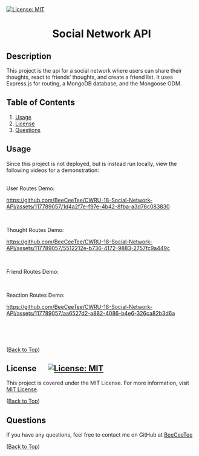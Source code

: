 [![License: MIT](https://img.shields.io/badge/License-MIT-yellow.svg)](https://opensource.org/licenses/MIT)

  # <p align="center">Social Network API

  ## Description  
This project is the api for a social network where users can share their thoughts, react to friends’ thoughts, and create a friend list. It uses Express.js for routing, a MongoDB database, and the Mongoose ODM.

  ## Table of Contents
  1. [Usage](#usage)
  1. [License](#license)
  1. [Questions](#questions)
     
  ## Usage
  Since this project is not deployed, but is instead run locally, view the following videos for a demonstration:
   <br/><br/>

User Routes Demo:<br>

https://github.com/BeeCeeTee/CWRU-18-Social-Network-API/assets/117789057/1d4a2f7e-f97e-4b42-8fba-a3d76c083830

<br>

Thought Routes Demo: <br>

https://github.com/BeeCeeTee/CWRU-18-Social-Network-API/assets/117789057/5512212e-b736-4172-9883-2757fc9a449c

<br>

Friend Routes Demo: <br>



<br>

Reaction Routes Demo: <br>

https://github.com/BeeCeeTee/CWRU-18-Social-Network-API/assets/117789057/aa6527d2-a882-4086-b4e6-326ca82b3d6a

<br>

   <br/><br/>
([Back to Top](#table-of-contents))
     
  ## License &nbsp;&nbsp;&nbsp;&nbsp;&nbsp;[![License: MIT](https://img.shields.io/badge/License-MIT-yellow.svg)](https://opensource.org/licenses/MIT)
  This project is covered under the MIT License. For more information, visit [MIT License](https://opensource.org/licenses/MIT).
     
  ([Back to Top](#table-of-contents))
     
  ## Questions
  If you have any questions, feel free to contact me on GitHub at [BeeCeeTee](https://www.github.com/BeeCeeTee)
     
  ([Back to Top](#table-of-contents))

